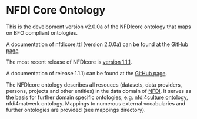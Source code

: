 # NFDI Core Ontology

This is the development version v2.0.0a of the NFDIcore ontology that maps on BFO compliant ontologies.

A documentation of nfdicore.ttl (version 2.0.0a) can be found at the [GitHub page](https://ise-fizkarlsruhe.github.io/nfdicore/).


The most recent release of NFDIcore is [version 1.1.1](https://github.com/ISE-FIZKarlsruhe/nfdicore/tree/v1.1.1).

A documentation of release 1.1.1) can be found at the [GitHub page](https://ise-fizkarlsruhe.github.io/nfdicore/1.1.1).

The NFDIcore ontology describes all resouces (datasets, data providers, persons, projects and other entities) in the data domain of [NFDI](https://www.nfdi.de/). It serves as the basis for further domain specific ontologies, e.g. [nfdi4culture ontology](https://github.com/ISE-FIZKarlsruhe/nfdi4culture-ontology), nfdi4matwerk ontology. Mappings to numerous external vocabularies and further ontologies are provided (see mappings directory).

